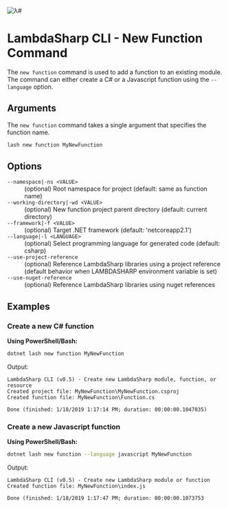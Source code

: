 ![λ#](../../../Docs/LambdaSharp_v2_small.png)

# LambdaSharp CLI - New Function Command

The `new function` command is used to add a function to an existing module. The command can either create a C# or a Javascript function using the `--language` option.

## Arguments

The `new function` command takes a single argument that specifies the function name.

```bash
lash new function MyNewFunction
```

## Options

<dl>

<dt><code>--namespace|-ns &lt;VALUE&gt;</code></dt>
<dd>(optional) Root namespace for project (default: same as function name)</dd>

<dt><code>--working-directory|-wd &lt;VALUE&gt;</code></dt>
<dd>(optional) New function project parent directory (default: current directory)</dd>

<dt><code>--framework|-f &lt;VALUE&gt;</code></dt>
<dd>(optional) Target .NET framework (default: 'netcoreapp2.1')</dd>

<dt><code>--language|-l &lt;LANGUAGE&gt;</code></dt>
<dd>(optional) Select programming language for generated code (default: csharp)</dd>

<dt><code>--use-project-reference</code></dt>
<dd>(optional) Reference LambdaSharp libraries using a project reference (default behavior when LAMBDASHARP environment variable is set)</dd>

<dt><code>--use-nuget-reference</code></dt>
<dd>(optional) Reference LambdaSharp libraries using nuget references</dd>

</dl>

## Examples

### Create a new C# function

__Using PowerShell/Bash:__
```bash
dotnet lash new function MyNewFunction
```

Output:
```
LambdaSharp CLI (v0.5) - Create new LambdaSharp module, function, or resource
Created project file: MyNewFunction\MyNewFunction.csproj
Created function file: MyNewFunction\Function.cs

Done (finished: 1/18/2019 1:17:14 PM; duration: 00:00:00.1047835)
```

### Create a new Javascript function

__Using PowerShell/Bash:__
```bash
dotnet lash new function --language javascript MyNewFunction
```

Output:
```
LambdaSharp CLI (v0.5) - Create new LambdaSharp module or function
Created function file: MyNewFunction\index.js

Done (finished: 1/18/2019 1:17:47 PM; duration: 00:00:00.1073753
```
